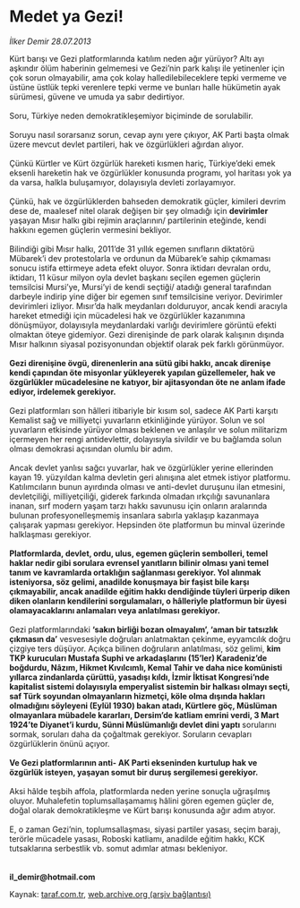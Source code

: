 # Medet ya Gezi!

*İlker Demir 28.07.2013*

<div class="yazi">Kürt barışı ve Gezi platformlarında katılım neden ağır yürüyor? Altı ayı aşkındır ölüm haberinin gelmemesi ve Gezi’nin park kalışı ile yetinenler için çok sorun olmayabilir, ama çok kolay halledilebileceklere tepki vermeme ve üstüne üstlük tepki verenlere tepki verme ve bunları halle hükümetin ayak sürümesi, güvene ve umuda ya sabır dedirtiyor.<br/><br/>Soru, Türkiye neden demokratikleşemiyor biçiminde de sorulabilir.<br/><br/>Soruyu nasıl sorarsanız sorun, cevap aynı yere çıkıyor, AK Parti başta olmak üzere mevcut devlet partileri, hak ve özgürlükleri ağırdan alıyor.<br/><br/>Çünkü Kürtler ve Kürt özgürlük hareketi kısmen hariç, Türkiye’deki emek eksenli hareketin hak ve özgürlükler konusunda programı, yol haritası yok ya da varsa, halkla buluşamıyor, dolayısıyla devleti zorlayamıyor.<br/><br/>Çünkü, hak ve özgürlüklerden bahseden demokratik güçler, kimileri devrim dese de, maalesef nitel olarak değişen bir şey olmadığı için <strong>devirimler</strong> yaşayan Mısır halkı gibi rejimin araçlarının/ partilerinin eteğinde, kendi hakkını egemen güçlerin vermesini bekliyor.<br/><br/>Bilindiği gibi Mısır halkı, 2011’de 31 yıllık egemen sınıfların diktatörü Mübarek’i dev protestolarla ve ordunun da Mübarek’e sahip çıkmaması sonucu istifa ettirmeye adeta efekt oluyor. Sonra iktidarı devralan ordu, iktidarı, 11 küsur milyon oyla devlet başkanı seçilen egemen güçlerin temsilcisi Mursi’ye, Mursi’yi de kendi seçtiği/ atadığı general tarafından darbeyle indirip yine diğer bir egemen sınıf temsilcisine veriyor. Devirimler devirimleri izliyor. Mısır’da halk meydanları dolduruyor, ancak kendi aracıyla hareket etmediği için mücadelesi hak ve özgürlükler kazanımına dönüşmüyor, dolayısıyla meydanlardaki varlığı devirimlere görüntü efekti olmaktan öteye gidemiyor. Gezi direnişinde de park olarak kalışının dışında Mısır halkının siyasal pozisyonundan objektif olarak pek farklı görünmüyor.<br/><br/><strong>Gezi direnişine övgü, direnenlerin ana sütü gibi hakkı, ancak direnişe kendi çapından öte misyonlar yükleyerek yapılan güzellemeler, hak ve özgürlükler mücadelesine ne katıyor, bir ajitasyondan öte ne anlam ifade ediyor, irdelemek gerekiyor.<br/></strong><br/>Gezi platformları son hâlleri itibariyle bir kısım sol, sadece AK Parti karşıtı Kemalist sağ ve milliyetçi yuvarların etkinliğinde yürüyor. Solun ve sol yuvarların etkisinde yürüyor olması beklenen ve anlaşılır ve solun militarizm içermeyen her rengi antidevlettir, dolayısıyla sivildir ve bu bağlamda solun olması demokrasi açısından olumlu bir adım.<br/><br/>Ancak devlet yanlısı sağcı yuvarlar, hak ve özgürlükler yerine ellerinden kayan 19. yüzyıldan kalma devletin geri alınışına alet etmek istiyor platformu. Katılımcıların bunun ayırdında olması ve anti-devlet duruşunu ilan etmesini, devletçiliği, milliyetçiliği, giderek farkında olmadan ırkçılığı savunanlara inanan, sırf modern yaşam tarzı hakkı savunusu için onların aralarında bulunan profesyonelleşmemiş insanlara sabırla yaklaşıp kazanmaya çalışarak yapması gerekiyor. Hepsinden öte platformun bu minval üzerinde halklaşması gerekiyor.<br/><br/><strong>Platformlarda, devlet, ordu, ulus, egemen güçlerin sembolleri, temel haklar nedir gibi sorulara evrensel yanıtların bilinir olması yani temel tanım ve kavramlarda ortaklığın sağlanması gerekiyor. Yol alınmak isteniyorsa, söz gelimi, anadilde konuşmaya bir faşist bile karşı çıkmayabilir, ancak anadilde eğitim hakkı dendiğinde tüyleri ürperip diken diken olanların kendilerini sorgulamaları, o hâlleriyle platformun bir üyesi olamayacaklarını anlamaları veya anlatılması gerekiyor.<br/></strong><br/>Gezi platformlarındaki <strong>‘sakın birliği bozan olmayalım’, ‘aman bir tatsızlık çıkmasın da’</strong> vesvesesiyle doğruları anlatmaktan çekinme, eyyamcılık doğru çizgiye ters düşüyor. Açıkça bilinen doğruların anlatılması, söz gelimi, <strong>kim TKP kurucuları Mustafa Suphi ve arkadaşlarını (15’ler) Karadeniz’de boğdurdu, Nâzım, Hikmet Kıvılcımlı, Kemal Tahir ve daha nice komünisti yıllarca zindanlarda çürüttü, yasadışı kıldı, İzmir İktisat Kongresi’nde kapitalist sistemi dolayısıyla emperyalist sistemin bir halkası olmayı seçti, saf Türk soyundan olmayanların hizmetçi, köle olma dışında hakları olmadığını söyleyeni (Eylül 1930) bakan atadı, Kürtlere göç, Müslüman olmayanlara mübadele kararları, Dersim’de katliam emrini verdi, 3 Mart 1924’te Diyanet’i kurdu, Sünni Müslümanlığı devlet dini yaptı</strong> sorularını sormak, soruları daha da çoğaltmak gerekiyor. Soruların cevapları özgürlüklerin önünü açıyor.<br/><br/><strong>Ve Gezi platformlarının anti- AK Parti ekseninden kurtulup hak ve özgürlük isteyen, yaşayan somut bir duruş sergilemesi gerekiyor.<br/></strong><br/>Aksi hâlde teşbih affola, platformlarda neden yerine sonuçla uğraşılmış oluyor. Muhalefetin toplumsallaşamamış hâlini gören egemen güçler de, doğal olarak demokratikleşme ve Kürt barışı konusunda ağır adım atıyor.<br/><br/>E, o zaman Gezi’nin, toplumsallaşması, siyasi partiler yasası, seçim barajı, terörle mücadele yasası, Roboski katliamı, anadilde eğitim hakkı, KCK tutsaklarına serbestlik vb. somut adımlar atması bekleniyor.<br/><br/><br/><strong>il_demir@hotmail.com<br/></strong>
</div>

Kaynak: [taraf.com.tr](http://www.taraf.com.tr:80/ilker-demir/makale-medet-ya-gezi.htm), [web.archive.org (arşiv bağlantısı)](http://web.archive.org/web/20130801000434/http://www.taraf.com.tr:80/ilker-demir/makale-medet-ya-gezi.htm)
